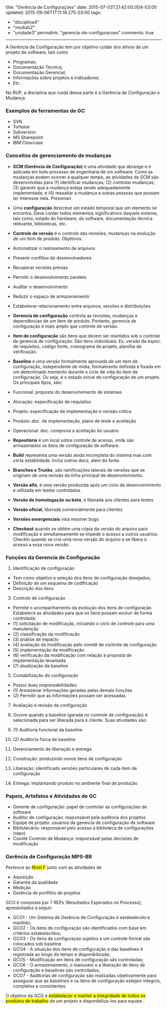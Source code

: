 title: "Gerência de Configurações"
date: 2015-07-03T21:42:00.004-03:00
updated: 2015-09-06T17:11:18.275-03:00
tags: 
- "disciplina4"
- "modulo2"
- "unidade3"
permalink: "gerencia-de-configuracoes"
comments: true
---

A Gerência de Configuração tem por objetivo cuidar dos ativos de um projeto de software, tais como  

*   Programas;
*   Documentação Técnica;
*   Documentação Gerencial;
*   Informações sobre projetos e indicadores;
*   Etc.

No RUP, a disciplina que cuida dessa parte é a Gerência de Configuração e Mudança.

### Exemplos de ferramentas de GC

*   SVN
*   Tortoise
*   Subversion
*   MS Sharepoint
*   IBM Clearcase

### Conceitos de gerenciamento de mudanças

*   **SCM (Gerência de Configuração)** é uma atividade que abrange e é aplicada em todo processo de engenharia de um software. Como as mudanças podem ocorrer a qualquer tempo, as atividades de SCM são desenvolvidas para (1) identificar mudanças; (2) controlar mudanças; (3) garantir que a mudança esteja sendo adequadamente implementada; e (4) ressaltar a mudança a outras pessoas que possam ter interesse nela. Pressman
*   Uma **configuração** descreve um estado temporal que um elemento se encontra. Deve conter todos elementos significativos daquele sistema, tais como, estado do hardware, do software, documentação técnica relevante, bibliotecas, etc.
*   **Controle de versão** é o controle das revisões, mudanças na evolução de um item de produto. Objetivos:

*   Automatizar o rastreamento de arquivos
*   Prevenir conflitos de desenvolvedores
*   Recuperar versões previas
*   Permitir o desenvolvimento paralelo
*   Auditar o desenvolvimento
*   Reduzir o espaço de armazenamento
*   Estabelecer relacionamento entre arquivos, versões e distribuições

*   **Gerencia de configuração** controla as revisões, mudanças e dependências de um item de produto. Portanto, gerencia de configuração é mais amplo que controle de versão.
*   **Item de configuração** são itens que devem ser mantidos sob o controle da gerencia de configuração. São itens individuais. Ex. versão da espec. de requisitos, código fonte, cronograma de projeto, planilha de verificação.
*   **Baseline** é uma versão formalmente aprovada de um item de configuração, independente de mídia, formalmente definida e fixada em um determinado momento durante o ciclo de vida do item de configuração. Ou seja, é o estado inicial de configuração de um projeto. Os principais tipos, são:

*   Funcional: proposta do desenvolvimento de sistemas
*   Alocação: especificação de requisitos
*   Projeto: especificação de implementação e revisão critica
*   Produto: doc. de implementação, plano de teste e aceitação
*   Operacional: doc. comprova a aceitação do usuário

*   **Repositório** é um local sobre controle de acesso, onde são armazenados os itens de configuração de software.
*   **Build** representa uma versão ainda incompleta do sistema mas com certa estabilidade. Inclui outros docs, além do fonte.
*   **Branches e Trunks**, são ramificações laterais de versões que se originam de uma revisão da linha principal de desenvolvimento.
*   **Versão alfa**, é uma versão produzida após um ciclo de desenvolvimento e utilizada em testes controlados
*   **Versão de homologação ou beta**, é liberada aos clientes para testes
*   **Versão oficial**, liberada comercialmente para clientes
*   **Versões emergenciais** visa resolver bugs
*   **Checkout** quando se obtém uma cópia da versão do arquivo para modificação e simultaneamente se impede o acesso a outros usuários. Checkin quando se cria uma nova versão do arquivo e se libera o acesso a essa nova versão.

### Funções da Gerencia de Configuração

1.  Identificação de configuração

*   Tem como objetivo a seleção dos itens de configuração desejados;
*   Definição de um esquema de codificação
*   Descrição dos itens

3.  Controle de configuração

*   Permite o acompanhamento da evolução dos itens de configuração. Estabelece as atividades para que os itens possam evoluir de forma controlada:
*   (1) solicitação de modificação, iniciando o ciclo de controle para uma manutenção
*   (2) classificação da modificação
*   (3) análise de impacto
*   (4) avaliação da modificação pelo comitê de controle de configuração
*   (5) implementação da modificação
*   (6) verificação da modificação com relação à proposta de implementação levantada
*   (7) atualização da baseline 

5.  Contabilização de configuração

*   Possui duas responsabilidades:
*   (1) Armazenar informações geradas pelas demais funções
*   (2) Permitir que as informações possam ser acessadas

7.  Avaliação e revisão da configuração

1.  Ocorre quando a baseline (gerada no controle de configuração) é selecionada para ser liberada para o cliente. Suas atividades são:
2.  (1) Auditoria funcional da baseline
3.  (2) Auditoria física de baseline

9.  Gerenciamento de liberação e entrega

1.  Construção: produzindo novos itens de configuração
2.  Liberação: identificado versões particulares de cada item de configuração
3.  Entrega: implantando produto no ambiente final de produção

### Papeis, Artefatos e Atividades de GC

*   Gerente de configuração: papel de controlar as configurações de software
*   Auditor de configuração: responsável pela auditoria dos projetos
*   Equipe de projeto: usuários da gerencia de configuração de software
*   Bibliotecário: responsável pelo acesso a biblioteca de configurações (repo)
*   Comitê Controle de Mudança: responsável pelas decisões de modificação

### Gerência de Configuração MPS-BR

Pertence ao <span style="background-color: yellow;">Nível F</span> junto com as atividades de 

*   Aquisição
*   Garantia da qualidade
*   Medição
*   Gerência de portfólio de projetos

GCO é composta por 7 REPs (Resultados Esperados no Processo), apresentados a seguir:

*   GCO1 - Um Sistema de Gerência de Configuração é estabelecido e mantido;
*   GCO2 - Os itens de configuração são identificados com base em critérios estabelecidos;
*   GCO3 - Os itens de configuração sujeitos a um controle formal são colocados sob baseline
*   GCO4 - A situação dos itens de configuração e das baselines é registrada ao longo do tempo e disponibilizada;
*   GCO5 - Modificação em itens de configuração são controladas;
*   GCO6 - O armazenamento, o manuseio e a liberação de itens de configuração e baselines são controlados;
*   GCO7 - Auditorias de configuração são realizadas objetivamente para assegurar que as baselines e os itens de configuração estejam íntegros, completos e consistentes.

O objetivo da GCO é <span style="background-color: yellow;">estabelecer e manter a integridade de todos os produtos de trabalho</span> de um projeto e disponibiliza-los para equipe.
